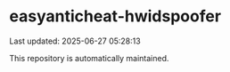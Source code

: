 # easyanticheat-hwidspoofer

Last updated: 2025-06-27 05:28:13

This repository is automatically maintained.
